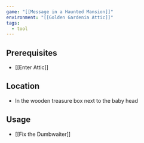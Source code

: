 ```yaml
---
game: "[[Message in a Haunted Mansion]]"
environment: "[[Golden Gardenia Attic]]"
tags: 
  - tool
---
```

## Prerequisites
- [[Enter Attic]]
## Location
- In the wooden treasure box next to the baby head
## Usage
- [[Fix the Dumbwaiter]]